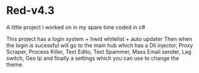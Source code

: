 # Red-v4.3
A little project i worked on in my spare time coded in c#

This project has a login system + hwid whitelist + auto updater 
Then when the login is sucessful will go to the main hub which has
a Dll injector, Proxy Scraper, Process Killer, Text Edito, Text Spammer, Mass Email sender, Lag switch, 
Geo Ip and finally a settings which you can use to change the theme.
